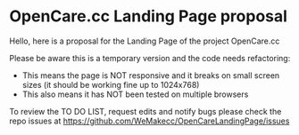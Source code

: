 # OpenCare.cc Landing Page proposal
Hello, here is a proposal for the Landing Page of the project OpenCare.cc

Please be aware this is a temporary version and the code needs refactoring:
- This means the page is NOT responsive and it breaks on small screen sizes (it should be working fine up to 1024x768)
- This also means it has NOT been tested on multiple browsers

To review the TO DO LIST, request edits and notify bugs please check the repo issues at https://github.com/WeMakecc/OpenCareLandingPage/issues
